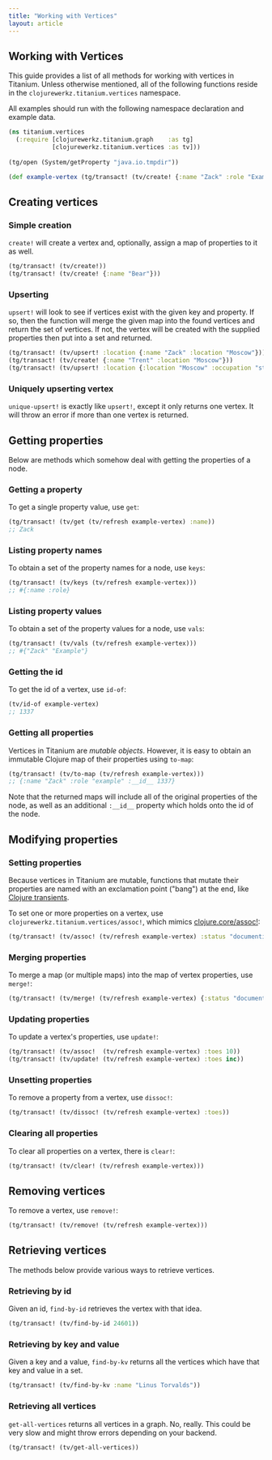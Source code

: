 ```yaml
---
title: "Working with Vertices"
layout: article
---
```


## Working with Vertices 

This guide provides a list of all methods for working with vertices in
Titanium. Unless otherwise mentioned, all of the following functions
reside in the `clojurewerkz.titanium.vertices` namespace.

All examples should run with the following namespace declaration and example data.

``` clojure
(ns titanium.vertices
  (:require [clojurewerkz.titanium.graph    :as tg]
            [clojurewerkz.titanium.vertices :as tv]))
            
(tg/open (System/getProperty "java.io.tmpdir"))            

(def example-vertex (tg/transact! (tv/create! {:name "Zack" :role "Example"})))
```

## Creating vertices

### Simple creation 

`create!` will create a vertex and, optionally, assign a map of
properties to it as well.

``` clojure
(tg/transact! (tv/create!))
(tg/transact! (tv/create! {:name "Bear"}))
```

### Upserting 

`upsert!` will look to see if vertices exist with the given key and
property. If so, then the function will merge the given map into the
found vertices and return the set of vertices. If not, the vertex will
be created with the supplied properties then put into a set and
returned.

``` clojure
(tg/transact! (tv/upsert! :location {:name "Zack" :location "Moscow"}))
(tg/transact! (tv/create! {:name "Trent" :location "Moscow"}))
(tg/transact! (tv/upsert! :location {:location "Moscow" :occupation "student"}))
```

### Uniquely upserting vertex 

`unique-upsert!` is exactly like `upsert!`, except it only returns one
vertex. It will throw an error if more than one vertex is returned. 
    
## Getting properties 

Below are methods which somehow deal with getting the properties of a
node.

### Getting a property

To get a single property value, use `get`:

``` clojure
(tg/transact! (tv/get (tv/refresh example-vertex) :name))
;; Zack
```

### Listing property names

To obtain a set of the property names for a node, use
`keys`:

``` clojure
(tg/transact! (tv/keys (tv/refresh example-vertex)))
;; #{:name :role}
```

### Listing property values

To obtain a set of the property values for a node, use
`vals`:

``` clojure
(tg/transact! (tv/vals (tv/refresh example-vertex)))
;; #{"Zack" "Example"}
```

### Getting the id

To get the id of a vertex, use `id-of`:

``` clojure
(tv/id-of example-vertex)
;; 1337
```

### Getting all properties

Vertices in Titanium are *mutable objects*. However, it is easy to
obtain an immutable Clojure map of their properties using
`to-map`:

``` clojure
(tg/transact! (tv/to-map (tv/refresh example-vertex)))
;; {:name "Zack" :role "example" :__id__ 1337}
```

Note that the returned maps will include all of the original
properties of the node, as well as an additional `:__id__` property
which holds onto the id of the node. 

## Modifying properties 

### Setting properties

Because vertices in Titanium are mutable, functions that mutate their
properties are named with an exclamation point ("bang") at the end,
like
[Clojure transients](http://clojure-doc.org/articles/language/collections_and_sequences.html#transients).

To set one or more properties on a vertex, use
`clojurewerkz.titanium.vertices/assoc!`, which mimics
[clojure.core/assoc!](http://clojuredocs.org/clojure_core/clojure.core/assoc!):

``` clojure
(tg/transact! (tv/assoc! (tv/refresh example-vertex) :status "documenting" :eye-color "blue"))
```

### Merging properties

To merge a map (or multiple maps) into the map of vertex properties,
use `merge!`:

``` clojure
(tg/transact! (tv/merge! (tv/refresh example-vertex) {:status "documenting" :eye-color "blue"}))
```

### Updating properties

To update a vertex's properties, use `update!`:

``` clojure
(tg/transact! (tv/assoc!  (tv/refresh example-vertex) :toes 10))
(tg/transact! (tv/update! (tv/refresh example-vertex) :toes inc))
```


### Unsetting properties

To remove a property from a vertex, use `dissoc!`:

``` clojure
(tg/transact! (tv/dissoc! (tv/refresh example-vertex) :toes))
```

### Clearing all properties
To clear all properties on a vertex, there is `clear!`:

``` clojure
(tg/transact! (tv/clear! (tv/refresh example-vertex)))
```

## Removing vertices

To remove a vertex, use `remove!`:

``` clojure
(tg/transact! (tv/remove! (tv/refresh example-vertex)))
```

## Retrieving vertices

The methods below provide various ways to retrieve vertices. 

### Retrieving by id

Given an id, `find-by-id` retrieves the vertex with that idea. 

``` clojure
(tg/transact! (tv/find-by-id 24601))
```

### Retrieving by key and value

Given a key and a value, `find-by-kv` returns all the vertices which
have that key and value in a set. 

``` clojure
(tg/transact! (tv/find-by-kv :name "Linus Torvalds"))
```

### Retrieving all vertices

`get-all-vertices` returns all vertices in a graph. No, really. This
could be very slow and might throw errors depending on your backend.

``` clojure
(tg/transact! (tv/get-all-vertices))
```

